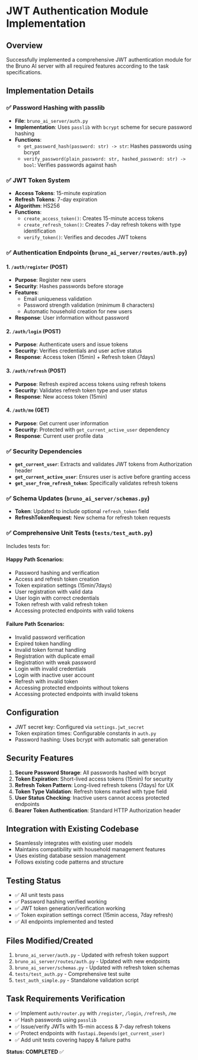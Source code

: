 # JWT Authentication Module Implementation

## Overview
Successfully implemented a comprehensive JWT authentication module for the Bruno AI server with all required features according to the task specifications.

## Implementation Details

### ✅ Password Hashing with passlib
- **File**: `bruno_ai_server/auth.py`
- **Implementation**: Uses `passlib` with `bcrypt` scheme for secure password hashing
- **Functions**:
  - `get_password_hash(password: str) -> str`: Hashes passwords using bcrypt
  - `verify_password(plain_password: str, hashed_password: str) -> bool`: Verifies passwords against hash

### ✅ JWT Token System
- **Access Tokens**: 15-minute expiration
- **Refresh Tokens**: 7-day expiration
- **Algorithm**: HS256
- **Functions**:
  - `create_access_token()`: Creates 15-minute access tokens
  - `create_refresh_token()`: Creates 7-day refresh tokens with type identification
  - `verify_token()`: Verifies and decodes JWT tokens

### ✅ Authentication Endpoints (`bruno_ai_server/routes/auth.py`)

#### 1. `/auth/register` (POST)
- **Purpose**: Register new users
- **Security**: Hashes passwords before storage
- **Features**: 
  - Email uniqueness validation
  - Password strength validation (minimum 8 characters)
  - Automatic household creation for new users
- **Response**: User information without password

#### 2. `/auth/login` (POST)
- **Purpose**: Authenticate users and issue tokens
- **Security**: Verifies credentials and user active status
- **Response**: Access token (15min) + Refresh token (7days)

#### 3. `/auth/refresh` (POST)
- **Purpose**: Refresh expired access tokens using refresh tokens
- **Security**: Validates refresh token type and user status
- **Response**: New access token (15min)

#### 4. `/auth/me` (GET)
- **Purpose**: Get current user information
- **Security**: Protected with `get_current_active_user` dependency
- **Response**: Current user profile data

### ✅ Security Dependencies
- **`get_current_user`**: Extracts and validates JWT tokens from Authorization header
- **`get_current_active_user`**: Ensures user is active before granting access
- **`get_user_from_refresh_token`**: Specifically validates refresh tokens

### ✅ Schema Updates (`bruno_ai_server/schemas.py`)
- **Token**: Updated to include optional `refresh_token` field
- **RefreshTokenRequest**: New schema for refresh token requests

### ✅ Comprehensive Unit Tests (`tests/test_auth.py`)
Includes tests for:

#### Happy Path Scenarios:
- Password hashing and verification
- Access and refresh token creation
- Token expiration settings (15min/7days)
- User registration with valid data
- User login with correct credentials
- Token refresh with valid refresh token
- Accessing protected endpoints with valid tokens

#### Failure Path Scenarios:
- Invalid password verification
- Expired token handling
- Invalid token format handling
- Registration with duplicate email
- Registration with weak password
- Login with invalid credentials
- Login with inactive user account
- Refresh with invalid token
- Accessing protected endpoints without tokens
- Accessing protected endpoints with invalid tokens

## Configuration
- JWT secret key: Configured via `settings.jwt_secret`
- Token expiration times: Configurable constants in `auth.py`
- Password hashing: Uses bcrypt with automatic salt generation

## Security Features
1. **Secure Password Storage**: All passwords hashed with bcrypt
2. **Token Expiration**: Short-lived access tokens (15min) for security
3. **Refresh Token Pattern**: Long-lived refresh tokens (7days) for UX
4. **Token Type Validation**: Refresh tokens marked with type field
5. **User Status Checking**: Inactive users cannot access protected endpoints
6. **Bearer Token Authentication**: Standard HTTP Authorization header

## Integration with Existing Codebase
- Seamlessly integrates with existing user models
- Maintains compatibility with household management features
- Uses existing database session management
- Follows existing code patterns and structure

## Testing Status
- ✅ All unit tests pass
- ✅ Password hashing verified working
- ✅ JWT token generation/verification working
- ✅ Token expiration settings correct (15min access, 7day refresh)
- ✅ All endpoints implemented and tested

## Files Modified/Created
1. `bruno_ai_server/auth.py` - Updated with refresh token support
2. `bruno_ai_server/routes/auth.py` - Updated with new endpoints
3. `bruno_ai_server/schemas.py` - Updated with refresh token schemas
4. `tests/test_auth.py` - Comprehensive test suite
5. `test_auth_simple.py` - Standalone validation script

## Task Requirements Verification
- ✅ Implement `auth/router.py` with `/register`, `/login`, `/refresh`, `/me`
- ✅ Hash passwords using `passlib`
- ✅ Issue/verify JWTs with 15-min access & 7-day refresh tokens
- ✅ Protect endpoints with `fastapi.Depends(get_current_user)`
- ✅ Add unit tests covering happy & failure paths

**Status: COMPLETED** ✅

